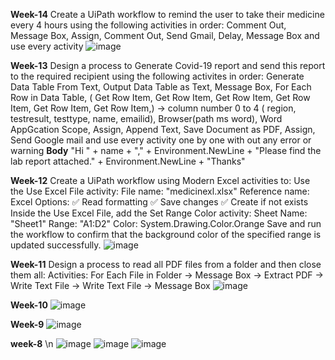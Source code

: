 **Week-14**
Create a UiPath workflow to remind the user to take their medicine every 4 hours using the following activities in order: 
Comment Out, Message Box, Assign, Comment Out, Send Gmail, Delay, Message Box and use every activity
![image](https://github.com/user-attachments/assets/2ec1ed7f-0b15-42dd-9a00-0a223305e042)

**Week-13**
Design a process to Generate Covid-19 report and send this report to the required recipient using the following activites in order:
Generate Data Table From Text, Output Data Table as Text, Message Box, For Each Row in Data Table, ( Get Row Item, Get Row Item, Get Row Item, Get Row Item, Get Row Item, Get Row Item,) -> column number 0 to 4 ( region, testresult, testtype, name, emailid),  Browser(path ms word), Word AppGcation Scope, Assign, Append Text, Save Document as PDF, Assign, Send Google mail and use every activity one by one with out any error or warning 
**Body** "Hi " + name + "," + Environment.NewLine + "Please find the lab report attached." + Environment.NewLine + "Thanks"

**Week-12**
Create a UiPath workflow using Modern Excel activities to:
Use the Use Excel File activity:
File name: "medicinexl.xlsx"
Reference name: Excel
Options:
✅ Read formatting
✅ Save changes
✅ Create if not exists
Inside the Use Excel File, add the Set Range Color activity:
Sheet Name: "Sheet1"
Range: "A1:D2"
Color: System.Drawing.Color.Orange
Save and run the workflow to confirm that the background color of the specified range is updated successfully.
![image](https://github.com/user-attachments/assets/1664e835-d64b-418b-88bc-b0227d52f4c0)

**Week-11**
Design a process to read all PDF files from a folder and then close them all:
Activities:
For Each File in Folder → Message Box → Extract PDF → Write Text File → Write Text File → Message Box 
![image](https://github.com/user-attachments/assets/ae2837f4-3a4a-4320-9379-b65594f2d0b3)

**Week-10**
![image](https://github.com/user-attachments/assets/8fc074d3-6b8a-437a-aa90-5d6726adb583)

**Week-9**
![image](https://github.com/user-attachments/assets/2398098f-2aa6-45ce-bc38-a0d5769d52e7)

**week-8**
\n ![image](https://github.com/user-attachments/assets/a6230d56-cfc8-4fed-bea8-ad681d0d9241)
![image](https://github.com/user-attachments/assets/17afddaf-4e09-42de-ad75-903a96822145)
![image](https://github.com/user-attachments/assets/8ebdbd33-906e-4906-9e0e-55d98f2a2c31)


